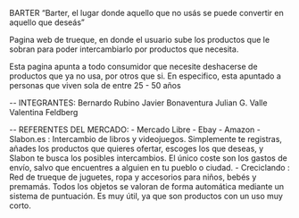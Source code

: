 BARTER
“Barter, el lugar donde aquello que no usás se puede convertir en aquello que deseás”

Pagina web de trueque, en donde el usuario sube los productos que le sobran para poder intercambiarlo por productos que necesita.

Esta pagina apunta a todo consumidor que necesite deshacerse de productos que ya no usa, por otros que si. En especifico, esta apuntado a personas que viven sola de entre 25 - 50 años

-- INTEGRANTES:
    Bernardo Rubino
    Javier Bonaventura
    Julian G. Valle
    Valentina Feldberg

-- REFERENTES DEL MERCADO:
    - Mercado Libre
    - Ebay
    - Amazon 
    - Slabon.es : Intercambio de libros y videojuegos. Simplemente te registras, añades los productos que quieres ofertar, escoges los que deseas, y Slabon te busca los posibles intercambios. El único coste son los gastos de envío, salvo que encuentres a alguien en tu pueblo o ciudad.
    - Creciclando : Red de trueque de juguetes, ropa y accesorios para niños, bebés y premamás. Todos los objetos se valoran de forma automática mediante un sistema de puntuación. Es muy útil, ya que son productos con un uso muy corto.